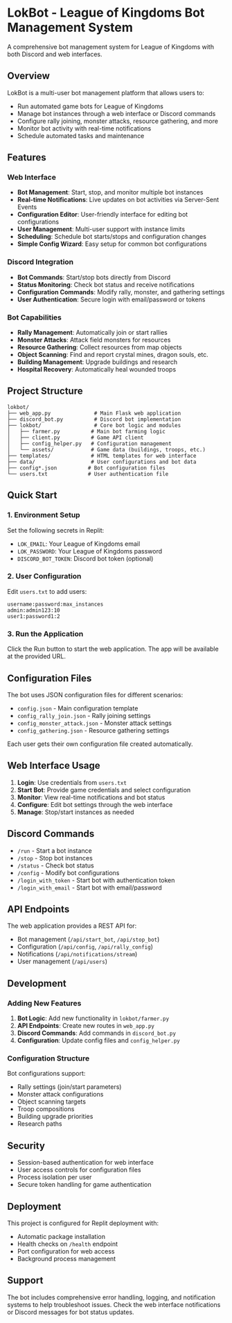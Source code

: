 
# LokBot - League of Kingdoms Bot Management System

A comprehensive bot management system for League of Kingdoms with both Discord and web interfaces.

## Overview

LokBot is a multi-user bot management platform that allows users to:
- Run automated game bots for League of Kingdoms
- Manage bot instances through a web interface or Discord commands
- Configure rally joining, monster attacks, resource gathering, and more
- Monitor bot activity with real-time notifications
- Schedule automated tasks and maintenance

## Features

### Web Interface
- **Bot Management**: Start, stop, and monitor multiple bot instances
- **Real-time Notifications**: Live updates on bot activities via Server-Sent Events
- **Configuration Editor**: User-friendly interface for editing bot configurations
- **User Management**: Multi-user support with instance limits
- **Scheduling**: Schedule bot starts/stops and configuration changes
- **Simple Config Wizard**: Easy setup for common bot configurations

### Discord Integration
- **Bot Commands**: Start/stop bots directly from Discord
- **Status Monitoring**: Check bot status and receive notifications
- **Configuration Commands**: Modify rally, monster, and gathering settings
- **User Authentication**: Secure login with email/password or tokens

### Bot Capabilities
- **Rally Management**: Automatically join or start rallies
- **Monster Attacks**: Attack field monsters for resources
- **Resource Gathering**: Collect resources from map objects
- **Object Scanning**: Find and report crystal mines, dragon souls, etc.
- **Building Management**: Upgrade buildings and research
- **Hospital Recovery**: Automatically heal wounded troops

## Project Structure

```
lokbot/
├── web_app.py              # Main Flask web application
├── discord_bot.py          # Discord bot implementation
├── lokbot/                 # Core bot logic and modules
│   ├── farmer.py          # Main bot farming logic
│   ├── client.py          # Game API client
│   ├── config_helper.py   # Configuration management
│   └── assets/            # Game data (buildings, troops, etc.)
├── templates/             # HTML templates for web interface
├── data/                  # User configurations and bot data
├── config*.json          # Bot configuration files
└── users.txt             # User authentication file
```

## Quick Start

### 1. Environment Setup
Set the following secrets in Replit:
- `LOK_EMAIL`: Your League of Kingdoms email
- `LOK_PASSWORD`: Your League of Kingdoms password
- `DISCORD_BOT_TOKEN`: Discord bot token (optional)

### 2. User Configuration
Edit `users.txt` to add users:
```
username:password:max_instances
admin:admin123:10
user1:password1:2
```

### 3. Run the Application
Click the Run button to start the web application. The app will be available at the provided URL.

## Configuration Files

The bot uses JSON configuration files for different scenarios:

- `config.json` - Main configuration template
- `config_rally_join.json` - Rally joining settings
- `config_monster_attack.json` - Monster attack settings
- `config_gathering.json` - Resource gathering settings

Each user gets their own configuration file created automatically.

## Web Interface Usage

1. **Login**: Use credentials from `users.txt`
2. **Start Bot**: Provide game credentials and select configuration
3. **Monitor**: View real-time notifications and bot status
4. **Configure**: Edit bot settings through the web interface
5. **Manage**: Stop/start instances as needed

## Discord Commands

- `/run` - Start a bot instance
- `/stop` - Stop bot instances  
- `/status` - Check bot status
- `/config` - Modify bot configurations
- `/login_with_token` - Start bot with authentication token
- `/login_with_email` - Start bot with email/password

## API Endpoints

The web application provides a REST API for:
- Bot management (`/api/start_bot`, `/api/stop_bot`)
- Configuration (`/api/config`, `/api/rally_config`)
- Notifications (`/api/notifications/stream`)
- User management (`/api/users`)

## Development

### Adding New Features

1. **Bot Logic**: Add new functionality in `lokbot/farmer.py`
2. **API Endpoints**: Create new routes in `web_app.py`
3. **Discord Commands**: Add commands in `discord_bot.py`
4. **Configuration**: Update config files and `config_helper.py`

### Configuration Structure

Bot configurations support:
- Rally settings (join/start parameters)
- Monster attack configurations
- Object scanning targets
- Troop compositions
- Building upgrade priorities
- Research paths

## Security

- Session-based authentication for web interface
- User access controls for configuration files
- Process isolation per user
- Secure token handling for game authentication

## Deployment

This project is configured for Replit deployment with:
- Automatic package installation
- Health checks on `/health` endpoint
- Port configuration for web access
- Background process management

## Support

The bot includes comprehensive error handling, logging, and notification systems to help troubleshoot issues. Check the web interface notifications or Discord messages for bot status updates.
